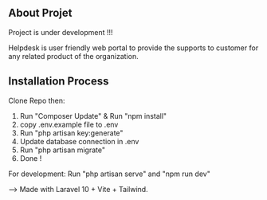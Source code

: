 ## About Projet

Project is under development !!!

Helpdesk is user friendly web portal to provide the supports to customer for any related product of the organization.

## Installation Process
Clone Repo then:
1. Run "Composer Update" & Run "npm install"
2. copy .env.example file to .env
3. Run "php artisan key:generate"
4. Update database connection in .env
5. Run "php artisan migrate"
6. Done !

For development: Run "php artisan serve" and "npm run dev"

--> Made with Laravel 10 + Vite + Tailwind.
